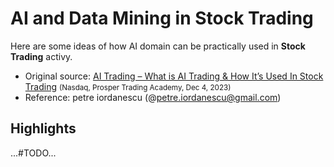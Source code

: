 
# AI and Data Mining in Stock Trading

Here are some ideas of how AI domain can be practically used in **Stock Trading** activy.

* Original source: [AI Trading – What is AI Trading & How It’s Used In Stock Trading](https://www.nasdaq.com/articles/ai-trading-what-is-ai-trading-how-its-used-in-stock-trading) <small>(Nasdaq, Prosper Trading Academy, Dec 4, 2023)</small>
* Reference: petre iordanescu (@petre.iordanescu@gmail.com)


## Highlights

...#TODO...






